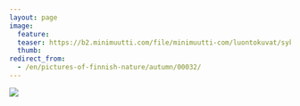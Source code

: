 ```yaml
---
layout: page
image:
  feature:
  teaser: https://b2.minimuutti.com/file/minimuutti-com/luontokuvat/syksy/DSC14447-245px.jpg
  thumb:
redirect_from:
  - /en/pictures-of-finnish-nature/autumn/00032/
---
```


[![](https://b2.minimuutti.com/file/minimuutti-com/luontokuvat/syksy/DSC14447-800px.jpg)](https://dl.dropboxusercontent.com/sh/ea1wtnz7z734o12/AAA-adG_zOqvryAH20nzS8rqa/luontokuvat/syksy/DSC14447.jpg)
